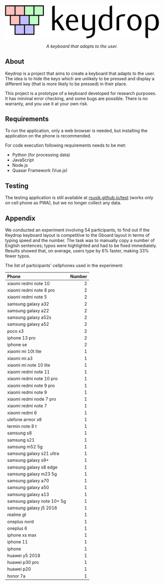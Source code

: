 <p align="center">
    <img src="./logo.png" alt="Keydrop" />
</p>

<p align="center">
    <em>A keyboard that adapts to the user.</em>
</p>

## About

Keydrop is a project that aims to create a keyboard that adapts to the user. The idea is to hide the keys which are unlikely to be pressed and display a different key (that is more likely to be pressed) in their place.

This project is a prototype of a keyboard developed for research purposes. 
It has minimal error checking, and some bugs are possible. 
There is no warranty, and you use it at your own risk.

## Requirements

To run the application, only a web browser is needed, 
but installing the application on the phone is recommended.

For code execution following requirements needs to be met:

* Python (for processing data)
* JavaScript
* Node.js
* Quasar Framework (Vue.js)

## Testing

The testing application is still available at [rsusik.github.io/test](https://rsusik.github.io/test) (works only on cell phone as PWA), but we no longer collect any data.



## Appendix

We conducted an experiment involving 54 participants, to find out if the Keydrop keyboard layout is competitive to the Gboard layout in terms of typing speed and the number. The task was to manually copy a number of English sentences; typos were highlighted and had to be fixed immediately.
Results showed that, on average, users type by 6% faster, making 33% fewer typos.

The list of participants' cellphones used in the experiment:

| Phone                      |   Number |
|:---------------------------|---------:|
| xiaomi redmi note 10       |        2 |
| xiaomi redmi note 8 pro    |        2 |
| xiaomi redmi note 5        |        2 |
| samsung galaxy a32         |        2 |
| samsung galaxy a22         |        2 |
| samsung galaxy a52s        |        2 |
| samsung galaxy a52         |        2 |
| poco x3                    |        2 |
| iphone 13 pro              |        2 |
| iphone se                  |        2 |
| xiaomi mi 10t lite         |        1 |
| xiaomi mi a3               |        1 |
| xiaomi mi note 10 lite     |        1 |
| xiaomi redmi note 11       |        1 |
| xiaomi redmi note 10 pro   |        1 |
| xiaomi redmi note 9 pro    |        1 |
| xiaomi redmi note 9        |        1 |
| xiaomi redmi node 7 pro    |        1 |
| xiaomi redmi note 7        |        1 |
| xiaomi redmi 6             |        1 |
| ulefone armor x8           |        1 |
| termin note 8 t            |        1 |
| samsung s8                 |        1 |
| samsung s21                |        1 |
| samsung m52 5g             |        1 |
| samsung galaxy s21 ultra   |        1 |
| samsung galaxy s9+         |        1 |
| samsung galaxy s8 edge     |        1 |
| samsung galaxy m23 5g      |        1 |
| samsung galaxy a70         |        1 |
| samsung galaxy a50         |        1 |
| samsung galaxy a13         |        1 |
| samsung galaxy note 10+ 5g |        1 |
| samsung galaxy j5 2016     |        1 |
| realme gt                  |        1 |
| oneplus nord               |        1 |
| oneplus 6                  |        1 |
| iphone xs max              |        1 |
| iphone 11                  |        1 |
| iphone                     |        1 |
| huawei y5 2018             |        1 |
| huawei p30 pro             |        1 |
| huawei p20                 |        1 |
| honor 7a                   |        1 |
